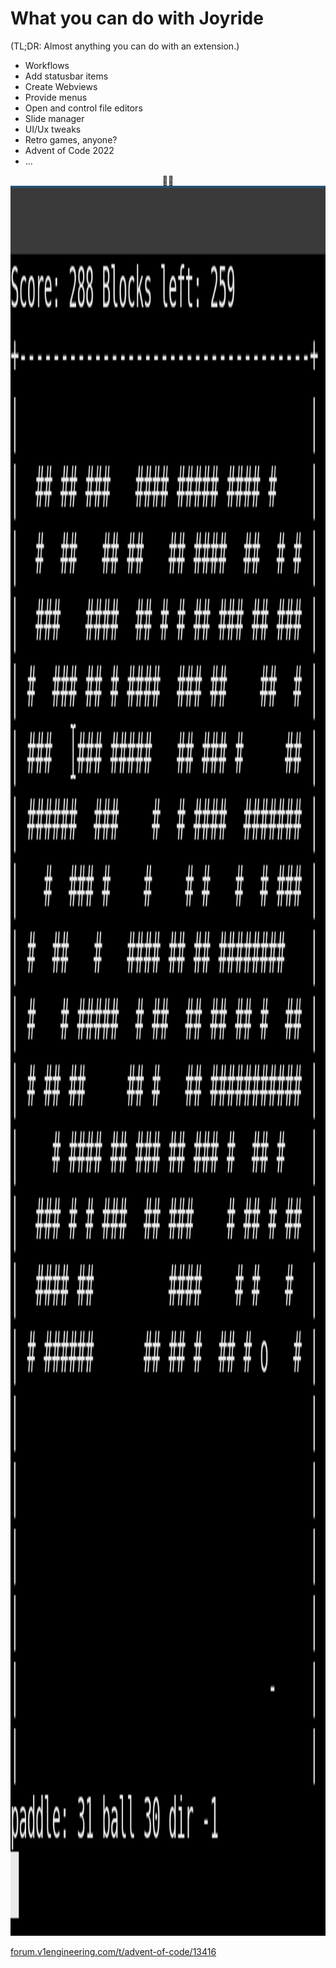 # What you can do with Joyride
<div class="slide">
<div>
(TL;DR: Almost anything you can do with an extension.)

* Workflows
* Add statusbar items
* Create Webviews
* Provide menus
* Open and control file editors
* Slide manager
* UI/Ux tweaks
* Retro games, anyone?
* Advent of Code 2022
* ...

<div style="text-align: center;">🚗💨</div>
</div>
<div class="f-08">
<div class="imageBox">
<img src="images/aoc.gif" style="height: 70vh;">

<span class="fz-80">

[forum.v1engineering.com/t/advent-of-code/13416](https://forum.v1engineering.com/t/advent-of-code/13416)
</span>
</div>
</div>
</div>